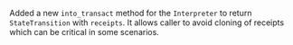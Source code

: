 Added a new `into_transact` method for the `Interpreter` to return `StateTransition` with `receipts`. It allows caller to avoid cloning of receipts which can be critical in some scenarios.